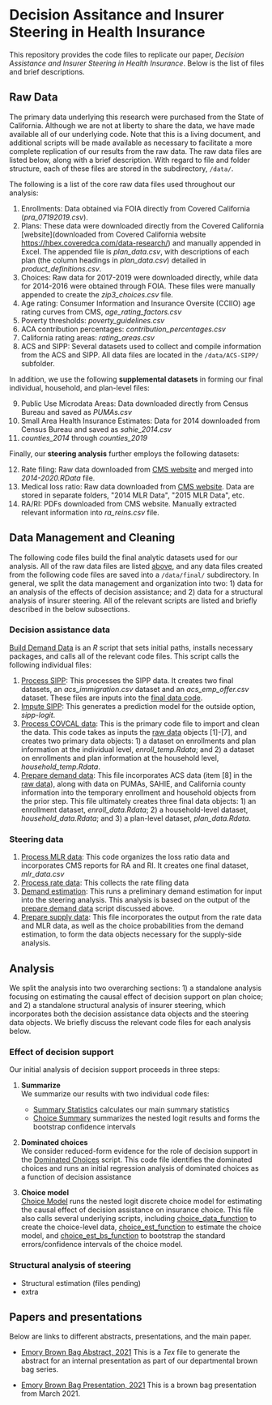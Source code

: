 # Decision Assitance and Insurer Steering in Health Insurance

This repository provides the code files to replicate our paper, *Decision Assistance and Insurer Steering in Health Insurance*. Below is the list of files and brief descriptions.

## Raw Data
The primary data underlying this research were purchased from the State of California. Although we are not at liberty to share the data, we have made available all of our underlying code. Note that this is a living document, and additional scripts will be made available as necessary to facilitate a more complete replication of our results from the raw data. The raw data files are listed below, along with a brief description. With regard to file and folder structure, each of these files are stored in the subdirectory, `/data/`.

The following is a list of the core raw data files used throughout our analysis:

1. Enrollments: Data obtained via FOIA directly from Covered California (*pra_07192019.csv*).
2. Plans: These data were downloaded directly from the Covered California [website](downloaded from Covered California website https://hbex.coveredca.com/data-research/) and manually appended in Excel. The appended file is *plan_data.csv*, with descriptions of each plan (the column headings in *plan_data.csv*) detailed in *product_definitions.csv*.
3. Choices: Raw data for 2017-2019 were downloaded directly, while data for 2014-2016 were obtained through FOIA. These files were manually appended to create the *zip3_choices.csv* file.
4. Age rating: Consumer Information and Insurance Oversite (CCIIO) age rating curves from CMS, *age_rating_factors.csv*
5. Poverty thresholds: *poverty_guidelines.csv*
6. ACA contribution percentages: *contribution_percentages.csv*
7. California rating areas: *rating_areas.csv*
8. ACS and SIPP: Several datasets used to collect and compile information from the ACS and SIPP. All data files are located in the `/data/ACS-SIPP/` subfolder.



In addition, we use the following **supplemental datasets** in forming our final individual, household, and plan-level files:

9. Public Use Microdata Areas: Data downloaded directly from Census Bureau and saved as *PUMAs.csv*
10. Small Area Health Insurance Estimates: Data for 2014 downloaded from Census Bureau and saved as *sahie_2014.csv*
11. *counties_2014* through *counties_2019*


Finally, our **steering analysis** further employs the following datasets:

12. Rate filing: Raw data downloaded from [CMS website](https://www.cms.gov/CCIIO/Resources/Data-Resources/ratereview) and merged into *2014-2020.RData* file. 
13. Medical loss ratio: Raw data downloaded from [CMS website](https://www.cms.gov/CCIIO/Resources/Data-Resources/mlr). Data are stored in separate folders, "2014 MLR Data", "2015 MLR Data", etc.
14. RA/RI: PDFs downloaded from CMS website. Manually extracted relevant information into *ra_reins.csv* file.


## Data Management and Cleaning
The following code files build the final analytic datasets used for our analysis. All of the raw data files are listed [above](#raw-data), and any data files created from the following code files are saved into a `/data/final/` subdirectory. In general, we split the data management and organization into two: 1) data for an analysis of the effects of decision assistance; and 2) data for a structural analysis of insurer steering. All of the relevant scripts are listed and briefly described in the below subsections. 

### Decision assistance data
[Build Demand Data](data-code/build-demand-data.R) is an *R* script that sets initial paths, installs necessary packages, and calls all of the relevant code files. This script calls the following individual files:

1. [Process SIPP](data-code/process.SIPP.R): This processes the SIPP data. It creates two final datasets, an *acs_immigration.csv* dataset and an *acs_emp_offer.csv* dataset. These files are inputs into the [final data code](data-code/process.final.data.R).
2. [Impute SIPP](data-code/impute.SIPP.R): This generates a prediction model for the outside option, *sipp-logit*.
3. [Process COVCAL data](data-code/process.COVCAL.data.R): This is the primary code file to import and clean the data. This code takes as inputs the [raw data](#raw-data) objects [1]-[7], and creates two primary data objects: 1) a dataset on enrollments and plan information at the individual level, *enroll_temp.Rdata*; and 2) a dataset on enrollments and plan information at the household level, *household_temp.Rdata*.
4. [Prepare demand data](data-code/prepare.demand.data.R): This file incorporates ACS data (item [8] in the [raw data](#raw-data)), along with data on PUMAs, SAHIE, and California county information into the temporary enrollment and household objects from the prior step. This file ultimately creates three final data objects: 1) an enrollment dataset, *enroll_data.Rdata*; 2) a household-level dataset, *household_data.Rdata*; and 3) a plan-level dataset, *plan_data.Rdata*.


### Steering data
1. [Process MLR data](data-code/process.MLR.data.nav.R): This code organizes the loss ratio data and incorporates CMS reports for RA and RI. It creates one final dataset, *mlr_data.csv*
2. [Process rate data](data-code/process.rate.data.R): This collects the rate filing data 
3. [Demand estimation](analysis/demand.est.R): This runs a preliminary demand estimation for input into the steering analysis. This analysis is based on the output of the [prepare demand data](data-code/prepare.demand.data.R) script discussed above.
4. [Prepare supply data](data-code/prepare.supply.data.R): This file incorporates the output from the rate data and MLR data, as well as the choice probabilities from the demand estimation, to form the data objects necessary for the supply-side analysis.



## Analysis

We split the analysis into two overarching sections: 1) a standalone analysis focusing on estimating the causal effect of decision support on plan choice; and 2) a standalone structural analysis of insurer steering, which incorporates both the decision assistance data objects and the steering data objects. We briefly discuss the relevant code files for each analysis below.


### Effect of decision support
Our initial analysis of decision support proceeds in three steps:

1. **Summarize**<br>
We summarize our results with two individual code files:<br>
    - [Summary Statistics](analysis/_SummaryStats.R) calculates our main summary statistics
    - [Choice Summary](analysis/_ChoiceSummary.R) summarizes the nested logit results and forms the bootstrap confidence intervals

2. **Dominated choices**<br>
We consider reduced-form evidence for the role of decision support in the [Dominated Choices](analysis/_DominatedChoices.R) script. This code file identifies the dominated choices and runs an initial regression analysis of dominated choices as a function of decision assistance

3. **Choice model**<br>
[Choice Model](analysis/_ChoiceModel.R) runs the nested logit discrete choice model for estimating the causal effect of decision assistance on insurance choice. This file also calls several underlying scripts, including [choice_data_function](analysis/choice_data_function.R) to create the choice-level data, [choice_est_function](analysis/choice_est_function.R) to estimate the choice model, and [choice_est_bs_function](analysis/choice_est_bs_function.R) to bootstrap the standard errors/confidence intervals of the choice model.

### Structural analysis of steering
  - Structural estimation (files pending)
  - extra




## Papers and presentations
Below are links to different abstracts, presentations, and the main paper. 

- [Emory Brown Bag Abstract, 2021](finals/abstract-emory-lunchlearn-202103.tex) This is a *Tex* file to generate the abstract for an internal presentation as part of our departmental brown bag series. 
    
- [Emory Brown Bag Presentation, 2021](finals/lunch-and-learn/lunch-learn-202103.html) This is a brown bag presentation from March 2021.

 


  
